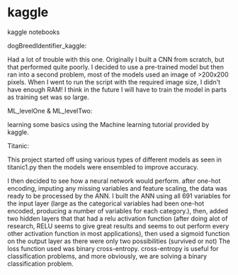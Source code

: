 # kaggle
kaggle notebooks


dogBreedIdentifier_kaggle:

Had a lot of trouble with this one. Originally I built a CNN from scratch, but that performed quite poorly. 
I decided to use a pre-trained model but then ran into a second problem, most of the models used an image of >200x200 pixels. 
When I went to run the script with the required image size, I didn't have enough RAM! 
I think in the future I will have to train the model in parts as training set was so large.

ML_levelOne & ML_levelTwo:

learning some basics using the Machine learning tutorial provided by kaggle. 

Titanic: 

This project started off using various types of different models as seen in titanic1.py 
then the models were ensembled to improve accuracy.

I then decided to see how a neural network would perform.
after one-hot encoding, imputing any missing variables and feature scaling, the data was ready to be processed by the ANN.
I built the ANN using all 691 variables for the input layer (large as the categorical variables had been one-hot encoded, producing a number of variables for each category.),
then, added two hidden layers that that had a relu activation function (after doing alot of research, RELU seems to give great results and seems to out perform every other activation function in most applications),
then used a sigmoid function on the output layer as there were only two possibilities (survived or not)
The loss function used was binary cross-entropy. cross-entropy is useful for classification problems, and more obviously, we are solving a binary classification problem.

